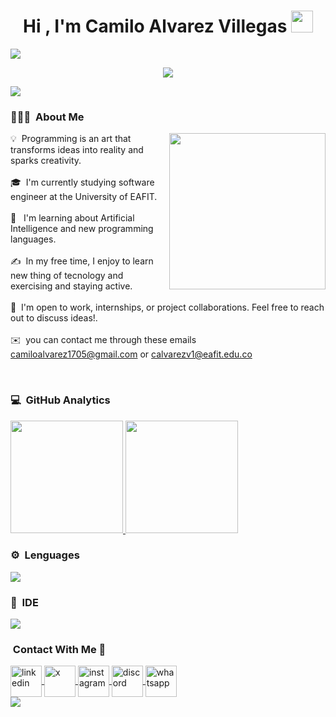 <h1 align="center">Hi , I'm Camilo Alvarez Villegas <img src="https://media.giphy.com/media/hvRJCLFzcasrR4ia7z/giphy.gif" width="35"></h1>

<img src="https://user-images.githubusercontent.com/73097560/115834477-dbab4500-a447-11eb-908a-139a6edaec5c.gif">

<p align="center">
  <a href="https://github.com/DenverCoder1/readme-typing-svg">
    <img src="https://readme-typing-svg.herokuapp.com?font=Time+New+Roman&color=6495ED&size=25&center=true&vCenter=true&width=600&height=100&lines=Software+Engineer+Student;Competitive+Programmer;Always+learning+new+things;Build+the+future+one+line+at+a+time;Dream+in+code+build+with+purpose">
</a>
</p>

<img src="https://user-images.githubusercontent.com/73097560/115834477-dbab4500-a447-11eb-908a-139a6edaec5c.gif">

### 👨🏻‍💻 &nbsp;About Me

<picture> <img align="right" src="https://github.com/7oSkaaa/7oSkaaa/blob/main/Images/Right_Side.gif?raw=true" width = 250px></picture>

💡 &nbsp;Programming is an art that transforms ideas into reality and sparks creativity.\
<br>
🎓 &nbsp;I'm currently studying software engineer at the University of EAFIT.\
<br>
🌱 &nbsp; I'm learning about Artificial Intelligence and new programming languages.\
<br>
✍️ &nbsp;In my free time, I enjoy to learn new thing of tecnology and exercising and staying active.\
<br>
💬 &nbsp;I'm open to work, internships, or project collaborations. Feel free to reach out to discuss ideas!.\
<br>
✉️ &nbsp;you can contact me through these emails camiloalvarez1705@gmail.com or calvarezv1@eafit.edu.co

<br>

### 💻 &nbsp;GitHub Analytics

<a href="https://github.com/Calvarezv1705">
  <img height="180em" src="https://github-readme-stats-eight-theta.vercel.app/api?username=Calvarezv1705&show_icons=true&theme=algolia&include_all_commits=true&count_private=true"/>
  <img height="180em" src="https://github-readme-stats-eight-theta.vercel.app/api/top-langs/?username=Calvarezv1705&layout=compact&langs_count=8&theme=algolia"/>
</a>

<br>

### ⚙️ &nbsp;Lenguages

<a href="https://skillicons.dev">
    <img src="https://skillicons.dev/icons?i=java,py,cpp" />
</a>

<br>

### 🔧 &nbsp;IDE 

<a href="https://skillicons.dev">
    <img src="https://skillicons.dev/icons?i=vscode,clion,pycharm"/>
</a>

<br>

### &nbsp;Contact With Me 🤝 

<a href="https://www.linkedin.com/in/camilo-alvarez-895276321/" target="blank">
    <img align="center" src="https://user-images.githubusercontent.com/88904952/234979284-68c11d7f-1acc-4f0c-ac78-044e1037d7b0.png" alt="linkedin" height="50" width="50" />
</a>
<a href="https://x.com/CamiloAV_1705" target="blank">
    <img align="center" src="https://avatars.githubusercontent.com/u/50278?s=200&v=4" alt="x" height="50" width="50" />
</a> 
<a href="https://www.instagram.com/_camilo_1705/" target="blank">
    <img align="center" src="https://user-images.githubusercontent.com/88904952/234981169-2dd1e58f-4b7e-468c-8213-034ba62156c3.png" alt="instagram" height="50" width="50" />
</a>
<a href="https://discord.com/users/camilo_1705" target="blank">
    <img align="center" src="https://user-images.githubusercontent.com/88904952/234982627-019fd336-6248-453c-9b05-97c13fd1d207.png" alt="discord" height="50" width="50" />
</a>
<a href="https://wa.me/573103885510" target="blank">
    <img align="center" src="https://upload.wikimedia.org/wikipedia/commons/6/6b/WhatsApp.svg" alt="whatsapp" height="50" width="50" />
</a>

<br>

<img src="https://user-images.githubusercontent.com/73097560/115834477-dbab4500-a447-11eb-908a-139a6edaec5c.gif">
